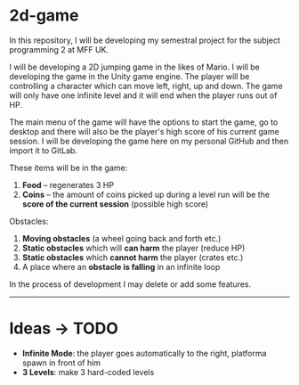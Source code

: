 # 2d-game

In this repository, I will be developing my semestral project for the subject programming 2 at MFF UK.

I will be developing a 2D jumping game in the likes of Mario. I will be developing the game in the Unity game engine.
The player will be controlling a character which can move left, right, up and down. The game will only have one infinite level and it will end when the player runs out of HP.

The main menu of the game will have the options to start the game, go to desktop and there will also be the player's high score of his current game session.
I will be developing the game here on my personal GitHub and then import it to GitLab.

These items will be in the game:
1.	**Food** – regenerates 3 HP
2.	**Coins** – the amount of coins picked up during a level run will be the **score of the current session** (possible high score)

Obstacles:
1.	**Moving obstacles** (a wheel going back and forth etc.)
2.	**Static obstacles** which will **can harm** the player (reduce HP)
3.	**Static obstacles** which **cannot harm** the player (crates etc.)
4.	A place where an **obstacle is falling** in an infinite loop

In the process of development I may delete or add some features.

---

# Ideas -> TODO

- **Infinite Mode**: the player goes automatically to the right, platforma spawn in front of him
- **3 Levels**: make 3 hard-coded levels